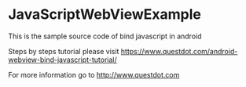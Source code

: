 # JavaScriptWebViewExample

This is the sample source code of bind javascript in android

Steps by steps tutorial please visit https://www.questdot.com/android-webview-bind-javascript-tutorial/

For more information go to http://www.questdot.com
